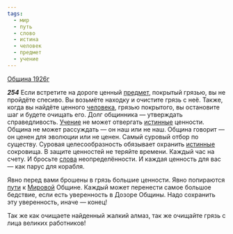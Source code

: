 ```yaml
---
tags:
  - мир
  - путь
  - слово
  - истина
  - человек
  - предмет
  - учение
---
```


[Община 1926г](https://127.0.0.1:4002/agni/1926)

___254___
Если встретите на дороге ценный [предмет](../../../tags/#предмет), покрытый грязью, вы не пройдёте спесиво. Вы возьмёте находку и очистите грязь с неё. Также, когда вы найдёте ценного [человека](../../../tags/#человек), грязью покрытого, вы остановите шаг и будете очищать его. Долг общинника — утверждать справедливость. [Учение](../../../tags/#учение) не может отвергать [истинные](../../../tags/#истина) ценности. Община не может рассуждать — он наш или не наш. Община говорит — он ценен для эволюции или не ценен. Самый суровый отбор по существу. Суровая целесообразность обязывает охранить [истинные](../../../tags/#истина) сокровища. В защите ценностей не теряйте времени. Каждый час на счету. И бросьте [слова](../../../tags/#слово) неопределённости. И каждая ценность для вас — как парус для корабля.   

Явно перед вами брошены в грязь большие ценности. Явно попираются [пути](../../../tags/#путь) к [Мировой](../../../tags/#мир) Общине. Каждый может перенести самое большое бедствие, если есть уверенность в Дозоре Общины. Надо сохранить эту уверенность, иначе — конец!   

Так же как очищаете найденный жалкий алмаз, так же очищайте грязь с лица великих работников!   


